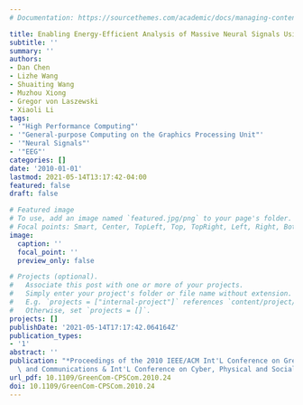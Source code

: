 ```yaml
---
# Documentation: https://sourcethemes.com/academic/docs/managing-content/

title: Enabling Energy-Efficient Analysis of Massive Neural Signals Using GPGPU
subtitle: ''
summary: ''
authors:
- Dan Chen
- Lizhe Wang
- Shuaiting Wang
- Muzhou Xiong
- Gregor von Laszewski
- Xiaoli Li
tags:
- '"High Performance Computing"'
- '"General-purpose Computing on the Graphics Processing Unit"'
- '"Neural Signals"'
- '"EEG"'
categories: []
date: '2010-01-01'
lastmod: 2021-05-14T13:17:42-04:00
featured: false
draft: false

# Featured image
# To use, add an image named `featured.jpg/png` to your page's folder.
# Focal points: Smart, Center, TopLeft, Top, TopRight, Left, Right, BottomLeft, Bottom, BottomRight.
image:
  caption: ''
  focal_point: ''
  preview_only: false

# Projects (optional).
#   Associate this post with one or more of your projects.
#   Simply enter your project's folder or file name without extension.
#   E.g. `projects = ["internal-project"]` references `content/project/deep-learning/index.md`.
#   Otherwise, set `projects = []`.
projects: []
publishDate: '2021-05-14T17:17:42.064164Z'
publication_types:
- '1'
abstract: ''
publication: "*Proceedings of the 2010 IEEE/ACM Int'L Conference on Green Computing\
  \ and Communications & Int'L Conference on Cyber, Physical and Social Computing*"
url_pdf: 10.1109/GreenCom-CPSCom.2010.24
doi: 10.1109/GreenCom-CPSCom.2010.24
---
```

